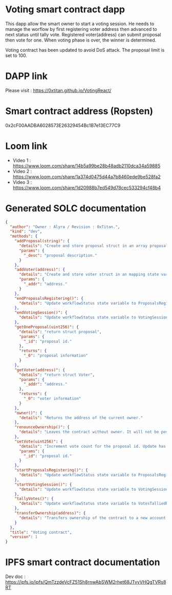 # Voting smart contract dapp

This dapp allow the smart owner to start a voting session.
He needs to manage the worflow by first registering voter address then advanced to next status until tally vote.
Registered voter(address) can submit proposal then vote for one.
When voting phase is over, the winner is determined.

Voting contract has been updated to avoid DoS attack. The proposal limit is set to 100.

# DAPP link

Please visit : https://0xtitan.github.io/VotingReact/

# Smart contract address (Ropsten)

0x2cF00AADBA6028573E26329454Bc1B7e13EC77C9

# Loom link

- Video 1 : https://www.loom.com/share/14b5a99be28b48adb2110dca34a59885
- Video 2 : https://www.loom.com/share/1a374d0475d44a7b8460ede9be528fa2
- Video 3 : https://www.loom.com/share/1d20988b7ed549d78cec533294cf48b4

# Generated SOLC documentation

```json
{
  "author": "Owner : Alyra / Revision : 0xTitan.",
  "kind": "dev",
  "methods": {
    "addProposal(string)": {
      "details": "Create and store proposal struct in an array proposalsArray. Emit an event ProposalRegistered",
      "params": {
        "_desc": "proposal description."
      }
    },
    "addVoter(address)": {
      "details": "Create and store voter struct in an mapping state variable voters. Emit an event VoterRegistered",
      "params": {
        "_addr": "address."
      }
    },
    "endProposalsRegistering()": {
      "details": "Update workflowStatus state variable to ProposalsRegistrationEnded. Emit an event WorkflowStatusChange"
    },
    "endVotingSession()": {
      "details": "Update workflowStatus state variable to VotingSessionEnded. Emit an event WorkflowStatusChange"
    },
    "getOneProposal(uint256)": {
      "details": "return struct proposal",
      "params": {
        "_id": "proposal id."
      },
      "returns": {
        "_0": "proposal information"
      }
    },
    "getVoter(address)": {
      "details": "return struct Voter",
      "params": {
        "_addr": "address."
      },
      "returns": {
        "_0": "voter information"
      }
    },
    "owner()": {
      "details": "Returns the address of the current owner."
    },
    "renounceOwnership()": {
      "details": "Leaves the contract without owner. It will not be possible to call `onlyOwner` functions anymore. Can only be called by the current owner. NOTE: Renouncing ownership will leave the contract without an owner, thereby removing any functionality that is only available to the owner."
    },
    "setVote(uint256)": {
      "details": "Increment vote count for the proposal id. Update has voted to true for the address call the function. Emit an event Voted",
      "params": {
        "_id": "proposal id."
      }
    },
    "startProposalsRegistering()": {
      "details": "Update workflowStatus state variable to ProposalsRegistrationStarted. Emit an event WorkflowStatusChange"
    },
    "startVotingSession()": {
      "details": "Update workflowStatus state variable to VotingSessionStarted. Emit an event WorkflowStatusChange"
    },
    "tallyVotes()": {
      "details": "Update workflowStatus state variable to VotesTalliedRegister winner proposal id in state variable winningProposalId. Emit an event WorkflowStatusChange"
    },
    "transferOwnership(address)": {
      "details": "Transfers ownership of the contract to a new account (`newOwner`). Can only be called by the current owner."
    }
  },
  "title": "Voting contract",
  "version": 1
}
```

# IPFS smart contract documentation

Dev doc : https://ipfs.io/ipfs/QmTzzdeVcFZ51Sh8rnwAbSWM2rhet68JTvyVHQgTVRs8RT
